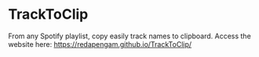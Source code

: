 # TrackToClip

From any Spotify playlist, copy easily track names to clipboard.
Access the website here: https://redapengam.github.io/TrackToClip/
